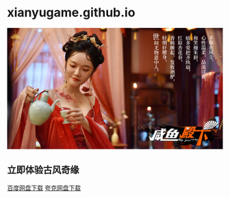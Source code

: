 # xianyugame.github.io

   <section class="hero">
            <img src="xianyu.jpg" alt="咸鱼殿下游戏封面" class="game-cover">
            <div class="download-section" id="download">
                <h2>立即体验古风奇缘</h2>
                <div class="download-buttons">
                    <a href="#baidu" class="download-btn baidu">百度网盘下载</a>
                    <a href="#quark" class="download-btn quark">夸克网盘下载</a>
                </div>
            </div>
        </section>
